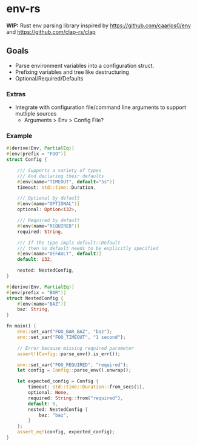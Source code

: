 # env-rs
**WIP:** Rust env parsing library inspired by https://github.com/caarlos0/env and https://github.com/clap-rs/clap

## Goals
* Parse environment variables into a configuration struct.
* Prefixing variables and tree like destructuring
* Optional/Required/Defaults

### Extras
* Integrate with configuration file/command line arguments to support mutliple sources
  * Arguments > Env > Config File?

### Example
```rust
#[derive(Env, PartialEq)]
#[env(prefix = "FOO")]
struct Config {

    /// Supports a variety of types
    /// And declaring their defaults
    #[env(name="TIMEOUT", default="5s")]
    timeout: std::time::Duration,

    /// Optional by default
    #[env(name="OPTIONAL")]
    optional: Option<i32>,

    /// Required by default
    #[env(name="REQUIRED")]
    required: String,

    /// If the type impls default::Default
    /// then no default needs to be explicitly specified
    #[env(name="DEFAULT", default)]
    default: i32,

    nested: NestedConfig,
}

#[derive(Env, PartialEq)]
#[env(prefix = "BAR")]
struct NestedConfig {
    #[env(name="BAZ")]
    baz: String,
}

fn main() {
    env::set_var("FOO_BAR_BAZ", "baz");
    env::set_var("FOO_TIMEOUT", "1 second");

    // Error because missing required parameter
    assert!(Config::parse_env().is_err());

    env::set_var("FOO_REQUIRED", "required");
    let config = Config::parse_env().unwrap();

    let expected_config = Config {
        timeout: std::time::Duration::from_secs(1),
        optional: None,
        required: String::from("required"),
        default: 0,
        nested: NestedConfig {
            baz: "baz",
        }
    };
    assert_eq!(config, expected_config);
}
```